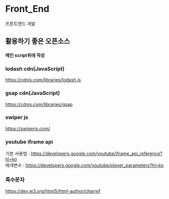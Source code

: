 # Front_End
프론트엔드 개발 


## 활용하기 좋은 오픈소스 
#### 메인 script위에 작성
### lodash cdn(JavaScript)
 https://cdnjs.com/libraries/lodash.js
 <script src="https://cdnjs.cloudflare.com/ajax/libs/lodash.js/4.17.21/lodash.min.js" integrity="sha512-WFN04846sdKMIP5LKNphMaWzU7YpMyCU245etK3g/2ARYbPK9Ub18eG+ljU96qKRCWh+quCY7yefSmlkQw1ANQ==" crossorigin="anonymous" referrerpolicy="no-referrer"></script>
 
### gsap cdn(JavaScript)
 https://cdnjs.com/libraries/gsap
 <script src="https://cdnjs.cloudflare.com/ajax/libs/gsap/3.9.1/gsap.min.js" integrity="sha512-H6cPm97FAsgIKmlBA4s774vqoN24V5gSQL4yBTDOY2su2DeXZVhQPxFK4P6GPdnZqM9fg1G3cMv5wD7e6cFLZQ==" crossorigin="anonymous" referrerpolicy="no-referrer"></script>
      
### swiper js
https://swiperjs.com/
<link rel="stylesheet" href="https://unpkg.com/swiper@7/swiper-bundle.min.css"/>
<script src="https://unpkg.com/swiper@7/swiper-bundle.min.js"></script>

### youtube iframe api
기본 사용법 : https://developers.google.com/youtube/iframe_api_reference?hl=ko    
매개변수 : https://developers.google.com/youtube/player_parameters?hl=ko     

### 특수문자 
https://dev.w3.org/html5/html-author/charref

